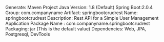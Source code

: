 
Generate: Maven Project
Java Version: 1.8 (Default)
Spring Boot:2.0.4
Group: com.companyname
Artifact: springbootcrudrest
Name: springbootcrudrest
Description: Rest API for a Simple User Management Application
Package Name : com.companyname.springbootcrudrest
Packaging: jar (This is the default value)
Dependencies: Web, JPA, Postgresql, DevTools